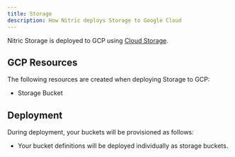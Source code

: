 ```yaml
---
title: Storage
description: How Nitric deploys Storage to Google Cloud
---
```


Nitric Storage is deployed to GCP using [Cloud Storage](https://cloud.google.com/storage).

## GCP Resources

The following resources are created when deploying Storage to GCP:

- Storage Bucket

## Deployment

During deployment, your buckets will be provisioned as follows:

- Your bucket definitions will be deployed individually as storage buckets.

